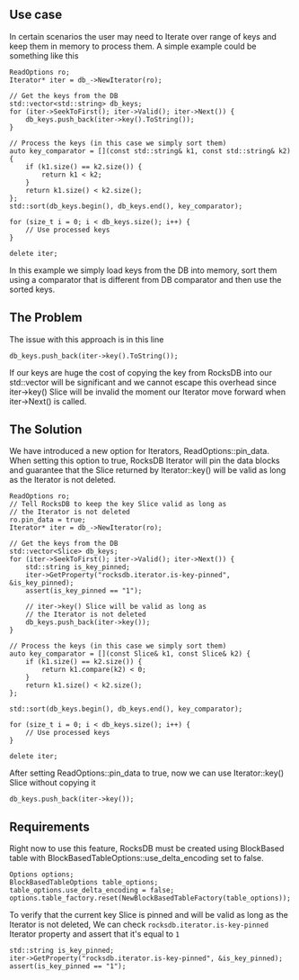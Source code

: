 ## Use case
In certain scenarios the user may need to Iterate over range of keys and keep them in memory to process them.
A simple example could be something like this

	ReadOptions ro;
	Iterator* iter = db_->NewIterator(ro);

	// Get the keys from the DB
	std::vector<std::string> db_keys;
	for (iter->SeekToFirst(); iter->Valid(); iter->Next()) {
		db_keys.push_back(iter->key().ToString());
	}

	// Process the keys (in this case we simply sort them)
	auto key_comparator = [](const std::string& k1, const std::string& k2) {
		if (k1.size() == k2.size()) {
			return k1 < k2;
		}
		return k1.size() < k2.size();
	};
	std::sort(db_keys.begin(), db_keys.end(), key_comparator);

	for (size_t i = 0; i < db_keys.size(); i++) {
		// Use processed keys
	}

	delete iter;

In this example we simply load keys from the DB into memory, sort them using a comparator that is different from DB comparator and then use the sorted keys.

## The Problem
The issue with this approach is in this line

	db_keys.push_back(iter->key().ToString());

If our keys are huge the cost of copying the key from RocksDB into our std::vector will be significant and we cannot escape this overhead since iter->key() Slice will be invalid the moment our Iterator move forward when iter->Next() is called.

## The Solution
We have introduced a new option for Iterators, ReadOptions::pin_data. When setting this option to true, RocksDB Iterator will pin the data blocks and guarantee that the Slice returned by Iterator::key() will be valid as long as the Iterator is not deleted. 

	ReadOptions ro;
	// Tell RocksDB to keep the key Slice valid as long as
	// the Iterator is not deleted
	ro.pin_data = true;
	Iterator* iter = db_->NewIterator(ro);

	// Get the keys from the DB
	std::vector<Slice> db_keys;
	for (iter->SeekToFirst(); iter->Valid(); iter->Next()) {
		std::string is_key_pinned;
		iter->GetProperty("rocksdb.iterator.is-key-pinned", &is_key_pinned);
		assert(is_key_pinned == "1");

		// iter->key() Slice will be valid as long as
		// the Iterator is not deleted
		db_keys.push_back(iter->key());
	}

	// Process the keys (in this case we simply sort them)
	auto key_comparator = [](const Slice& k1, const Slice& k2) {
		if (k1.size() == k2.size()) {
			return k1.compare(k2) < 0;
		}
		return k1.size() < k2.size();
	};

	std::sort(db_keys.begin(), db_keys.end(), key_comparator);

	for (size_t i = 0; i < db_keys.size(); i++) {
		// Use processed keys
	}

	delete iter;

After setting ReadOptions::pin_data to true, now we can use Iterator::key() Slice without copying it

	db_keys.push_back(iter->key());

## Requirements
Right now to use this feature, RocksDB must be created using BlockBased table with BlockBasedTableOptions::use_delta_encoding set to false.

	Options options;
	BlockBasedTableOptions table_options;
	table_options.use_delta_encoding = false;
	options.table_factory.reset(NewBlockBasedTableFactory(table_options));

To verify that the current key Slice is pinned and will be valid as long as the Iterator is not deleted,
We can check `rocksdb.iterator.is-key-pinned` Iterator property and assert that it's equal to `1`

	std::string is_key_pinned;
	iter->GetProperty("rocksdb.iterator.is-key-pinned", &is_key_pinned);
	assert(is_key_pinned == "1");